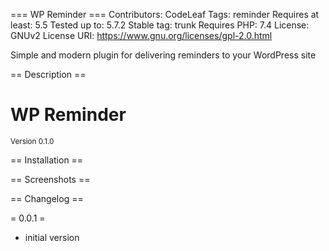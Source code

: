 === WP Reminder ===
Contributors: CodeLeaf
Tags: reminder
Requires at least: 5.5
Tested up to: 5.7.2
Stable tag: trunk
Requires PHP: 7.4
License: GNUv2
License URI: https://www.gnu.org/licenses/gpl-2.0.html

Simple and modern plugin for delivering reminders to your WordPress site

== Description ==
# WP Reminder
<sup>Version 0.1.0</sup>

== Installation ==

== Screenshots ==

== Changelog ==

= 0.0.1 = 

* initial version